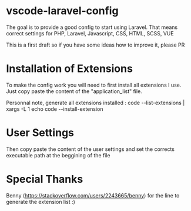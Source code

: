 # vscode-laravel-config
The goal is to provide a good config to start using Laravel.
That means correct settings for PHP, Laravel, Javascript, CSS, HTML, SCSS, VUE

This is a first draft so if you have some ideas how to improve it, please PR


# Installation of Extensions
To make the config work you will need to first install all extensions I use.
Just copy paste the content of the "application_list" file.

Personnal note, generate all extensions installed : code --list-extensions | xargs -L 1 echo code --install-extension


# User Settings
Then copy paste the content of the user settings and set the corrects executable path at the beggining of the file


# Special Thanks
Benny (https://stackoverflow.com/users/2243665/benny) for the line to generate the extension list :)
